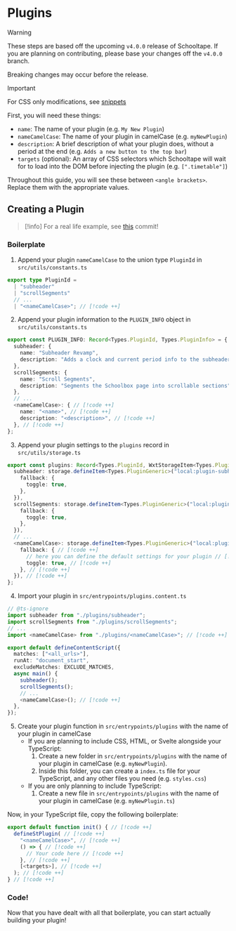 # Plugins

> [!warning]
> These steps are based off the upcoming `v4.0.0` release of Schooltape. If you are planning on contributing, please base your changes off the `v4.0.0` branch.
>
> Breaking changes may occur before the release.

> [!important]
> For CSS only modifications, see [snippets](snippets.md)

First, you will need these things:

- `name`: The name of your plugin (e.g. `My New Plugin`)
- `nameCamelCase`: The name of your plugin in camelCase (e.g. `myNewPlugin`)
- `description`: A brief description of what your plugin does, without a period at the end (e.g. `Adds a new button to the top bar`)
- `targets` (optional): An array of CSS selectors which Schooltape will wait for to load into the DOM before injecting the plugin (e.g. `[".timetable"]`)

Throughout this guide, you will see these between `<angle brackets>`. Replace them with the appropriate values.

## Creating a Plugin

> [!info]
> For a real life example, see [this](https://github.com/schooltape/schooltape/commit/721f6b76adcb6d6265ee25e78dc59ef345efa29f) commit!

### Boilerplate

1. Append your plugin `nameCamelCase` to the union type `PluginId` in `src/utils/constants.ts`

```ts
export type PluginId =
  | "subheader"
  | "scrollSegments"
  // ...
  | "<nameCamelCase>"; // [!code ++]
```

2. Append your plugin information to the `PLUGIN_INFO` object in `src/utils/constants.ts`

<!-- prettier-ignore -->
```ts
export const PLUGIN_INFO: Record<Types.PluginId, Types.PluginInfo> = {
  subheader: {
    name: "Subheader Revamp",
    description: "Adds a clock and current period info to the subheader",
  },
  scrollSegments: {
    name: "Scroll Segments",
    description: "Segments the Schoolbox page into scrollable sections",
  },
  // ...
  <nameCamelCase>: { // [!code ++]
    name: "<name>", // [!code ++]
    description: "<description>", // [!code ++]
  }, // [!code ++]
};
```

3. Append your plugin settings to the `plugins` record in `src/utils/storage.ts`

<!-- prettier-ignore -->
```ts
export const plugins: Record<Types.PluginId, WxtStorageItem<Types.PluginGeneric, any>> = {
  subheader: storage.defineItem<Types.PluginGeneric>("local:plugin-subheader", {
    fallback: {
      toggle: true,
    },
  }),
  scrollSegments: storage.defineItem<Types.PluginGeneric>("local:plugin-scrollSegments", {
    fallback: {
      toggle: true,
    },
  }),
  // ...
  <nameCamelCase>: storage.defineItem<Types.PluginGeneric>("local:plugin-<nameCamelCase>", { // [!code ++]
    fallback: { // [!code ++]
      // here you can define the default settings for your plugin // [!code ++]
      toggle: true, // [!code ++]
    }, // [!code ++]
  }), // [!code ++]
};
```

4. Import your plugin in `src/entrypoints/plugins.content.ts`

```ts
// @ts-ignore
import subheader from "./plugins/subheader";
import scrollSegments from "./plugins/scrollSegments";
// ...
import <nameCamelCase> from "./plugins/<nameCamelCase>"; // [!code ++]

export default defineContentScript({
  matches: ["<all_urls>"],
  runAt: "document_start",
  excludeMatches: EXCLUDE_MATCHES,
  async main() {
    subheader();
    scrollSegments();
    // ...
    <nameCamelCase>(); // [!code ++]
  },
});
```

5. Create your plugin function in `src/entrypoints/plugins` with the name of your plugin in camelCase
   - If you are planning to include CSS, HTML, or Svelte alongside your TypeScript:
     1. Create a new folder in `src/entrypoints/plugins` with the name of your plugin in camelCase (e.g. `myNewPlugin`).
     2. Inside this folder, you can create a `index.ts` file for your TypeScript, and any other files you need (e.g. `styles.css`)
   - If you are only planning to include TypeScript:
     1. Create a new file in `src/entrypoints/plugins` with the name of your plugin in camelCase (e.g. `myNewPlugin.ts`)

Now, in your TypeScript file, copy the following boilerplate:

```ts
export default function init() { // [!code ++]
  defineStPlugin( // [!code ++]
    "<nameCamelCase>", // [!code ++]
    () => { // [!code ++]
      // Your code here // [!code ++]
    }, // [!code ++]
    [<targets>], // [!code ++]
  ); // [!code ++]
} // [!code ++]
```

### Code!

Now that you have dealt with all that boilerplate, you can start actually building your plugin!
